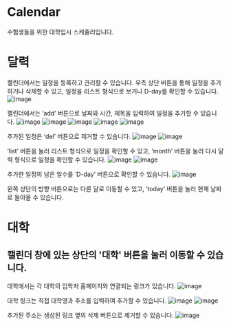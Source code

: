 # Calendar
수험생들을 위한 대학입시 스케쥴러입니다.

# 달력
캘린더에서는 일정을 등록하고 관리할 수 있습니다. 우측 상단 버튼을 통해 일정을 추가하거나 삭제할 수 있고, 일정을 리스트 형식으로 보거나 D-day를 확인할 수 있습니다.
![image](https://user-images.githubusercontent.com/84309149/143242178-6cca76b4-734f-46d4-932a-9c79600a4e11.png)

캘린더에서는 ‘add’ 버튼으로 날짜와 시간, 제목을 입력하여 일정을 추가할 수 있습니다.
![image](https://user-images.githubusercontent.com/84309149/143242460-77a1fcc7-05f1-44b0-a0f0-985c77829593.png)
![image](https://user-images.githubusercontent.com/84309149/143242468-d898faae-4384-4464-a666-d681d7d58413.png)
![image](https://user-images.githubusercontent.com/84309149/143242480-dda3a06d-fd88-4ebc-95cc-8731e52e2567.png)
![image](https://user-images.githubusercontent.com/84309149/143242495-85ac4fd9-e2e0-4757-9407-851262100144.png)
![image](https://user-images.githubusercontent.com/84309149/143242520-6abd4574-de62-42f2-9b95-88b47f2930b2.png)

추가된 일정은 ‘del’ 버튼으로 제거할 수 있습니다.
![image](https://user-images.githubusercontent.com/84309149/143242531-e82e18ff-7caa-4974-8878-631eb5c63bac.png)
![image](https://user-images.githubusercontent.com/84309149/143242577-d4e9fc24-01f1-4e18-a716-6bf98ea8a023.png)

‘list’ 버튼을 눌러 리스트 형식으로 일정을 확인할 수 있고, ‘month’ 버튼을 눌러 다시 달력 형식으로 일정을 확인할 수 있습니다.
![image](https://user-images.githubusercontent.com/84309149/143242591-b862ccfc-9c4f-45ed-b770-da5e9f4c05ff.png)
![image](https://user-images.githubusercontent.com/84309149/143242609-5ca91d68-acb7-46ad-be63-93306c50c6c7.png)

추가한 일정의 남은 일수를 ‘D-day’ 버튼으로 확인할 수 있습니다.
![image](https://user-images.githubusercontent.com/84309149/143242625-f7b9c2df-1dd1-41e5-a927-b39bf0621458.png)

왼쪽 상단의 방향 버튼으로는 다른 달로 이동할 수 있고, ‘today’ 버튼을 눌러 현재 날짜로 돌아올 수 있습니다.

# 대학
캘린더 창에 있는 상단의 '대학' 버튼을 눌러 이동할 수 있습니다.
------------
대학에서는 각 대학의 입학처 홈페이지와 연결되는 링크가 있습니다.
![image](https://user-images.githubusercontent.com/84309149/143242742-c4d0b31e-1b57-4e93-8d74-0a4759fa2d3b.png)

대학 링크는 직접 대학명과 주소를 입력하여 추가할 수 있습니다.
![image](https://user-images.githubusercontent.com/84309149/143242767-8740449e-7b32-4b6c-b069-02c0de7233a2.png)
![image](https://user-images.githubusercontent.com/84309149/143242834-6888aa67-a222-4a94-8cb8-76cbff0731e0.png)

추가된 주소는 생성된 링크 옆의 삭제 버튼으로 제거할 수 있습니다.
![image](https://user-images.githubusercontent.com/84309149/143242886-d5d519ea-740e-41cf-9b9d-c7716434d2fd.png)
